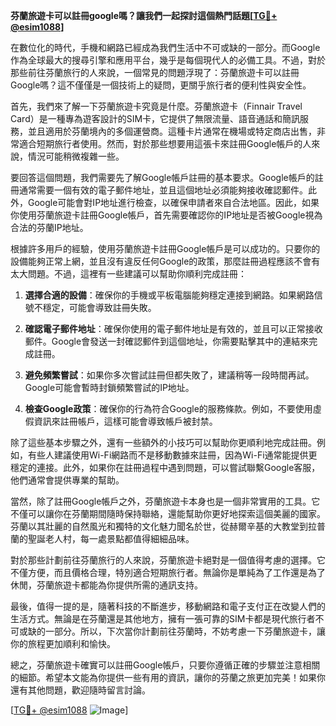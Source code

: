 **芬蘭旅遊卡可以註冊google嗎？讓我們一起探討這個熱門話題[[TG💪+ @esim1088](https://t.me/s/esim1088)]**

在數位化的時代，手機和網路已經成為我們生活中不可或缺的一部分。而Google作為全球最大的搜尋引擎和應用平台，幾乎是每個現代人的必備工具。不過，對於那些前往芬蘭旅行的人來說，一個常見的問題浮現了：芬蘭旅遊卡可以註冊Google嗎？這不僅僅是一個技術上的疑問，更關乎旅行者的便利性與安全性。

首先，我們來了解一下芬蘭旅遊卡究竟是什麼。芬蘭旅遊卡（Finnair Travel Card）是一種專為遊客設計的SIM卡，它提供了無限流量、語音通話和簡訊服務，並且適用於芬蘭境內的多個運營商。這種卡片通常在機場或特定商店出售，非常適合短期旅行者使用。然而，對於那些想要用這張卡來註冊Google帳戶的人來說，情況可能稍微複雜一些。

要回答這個問題，我們需要先了解Google帳戶註冊的基本要求。Google帳戶的註冊通常需要一個有效的電子郵件地址，並且這個地址必須能夠接收確認郵件。此外，Google可能會對IP地址進行檢查，以確保申請者來自合法地區。因此，如果你使用芬蘭旅遊卡註冊Google帳戶，首先需要確認你的IP地址是否被Google視為合法的芬蘭IP地址。

根據許多用戶的經驗，使用芬蘭旅遊卡註冊Google帳戶是可以成功的。只要你的設備能夠正常上網，並且沒有違反任何Google的政策，那麼註冊過程應該不會有太大問題。不過，這裡有一些建議可以幫助你順利完成註冊：

1. **選擇合適的設備**：確保你的手機或平板電腦能夠穩定連接到網路。如果網路信號不穩定，可能會導致註冊失敗。
   
2. **確認電子郵件地址**：確保你使用的電子郵件地址是有效的，並且可以正常接收郵件。Google會發送一封確認郵件到這個地址，你需要點擊其中的連結來完成註冊。

3. **避免頻繁嘗試**：如果你多次嘗試註冊但都失敗了，建議稍等一段時間再試。Google可能會暫時封鎖頻繁嘗試的IP地址。

4. **檢查Google政策**：確保你的行為符合Google的服務條款。例如，不要使用虛假資訊來註冊帳戶，這樣可能會導致帳戶被封禁。

除了這些基本步驟之外，還有一些額外的小技巧可以幫助你更順利地完成註冊。例如，有些人建議使用Wi-Fi網路而不是移動數據來註冊，因為Wi-Fi通常能提供更穩定的連接。此外，如果你在註冊過程中遇到問題，可以嘗試聯繫Google客服，他們通常會提供專業的幫助。

當然，除了註冊Google帳戶之外，芬蘭旅遊卡本身也是一個非常實用的工具。它不僅可以讓你在芬蘭期間隨時保持聯絡，還能幫助你更好地探索這個美麗的國家。芬蘭以其壯麗的自然風光和獨特的文化魅力聞名於世，從赫爾辛基的大教堂到拉普蘭的聖誕老人村，每一處景點都值得細細品味。

對於那些計劃前往芬蘭旅行的人來說，芬蘭旅遊卡絕對是一個值得考慮的選擇。它不僅方便，而且價格合理，特別適合短期旅行者。無論你是單純為了工作還是為了休閒，芬蘭旅遊卡都能為你提供所需的通訊支持。

最後，值得一提的是，隨著科技的不斷進步，移動網路和電子支付正在改變人們的生活方式。無論是在芬蘭還是其他地方，擁有一張可靠的SIM卡都是現代旅行者不可或缺的一部分。所以，下次當你計劃前往芬蘭時，不妨考慮一下芬蘭旅遊卡，讓你的旅程更加順利和愉快。

總之，芬蘭旅遊卡確實可以註冊Google帳戶，只要你遵循正確的步驟並注意相關的細節。希望本文能為你提供一些有用的資訊，讓你的芬蘭之旅更加完美！如果你還有其他問題，歡迎隨時留言討論。

[[TG💪+ @esim1088](https://t.me/s/esim1088) ![Image](https://i.postimg.cc/4NQfJmqS/Snipaste-2025-05-13-00-14-12.png)]